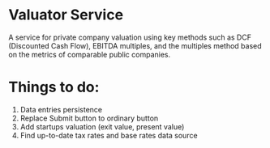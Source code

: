 

# Valuator Service

A service for private company valuation using key methods
such as DCF (Discounted Cash Flow), EBITDA multiples, 
and the multiples method based on the 
metrics of comparable public companies.


# Things to do:
1. Data entries persistence
2. Replace Submit button to ordinary button
3. Add startups valuation (exit value, present value)
4. Find up-to-date tax rates and base rates data source